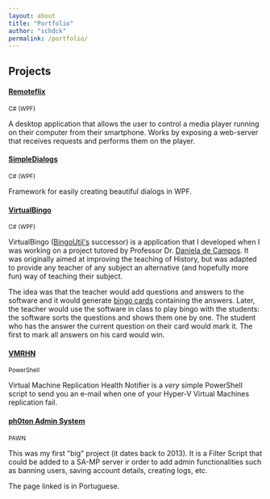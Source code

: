 ```yaml
---
layout: about
title: "Portfolio"
author: "schdck"
permalink: /portfolio/
---
```


## Projects

#### [Remoteflix](https://github.com/schdck/RemoteFlix/) 
<sub>C# (WPF)</sub>

A desktop application that allows the user to control a media player running on their computer from their smartphone. Works by exposing a web-server that receives requests and performs them on the player.
<br>

#### [SimpleDialogs](https://github.com/schdck/SimpleDialogs)
<sub>C# (WPF)</sub>

Framework for easily creating beautiful dialogs in WPF.

#### [VirtualBingo](https://github.com/schdck/VirtualBingo)
<sub>C# (WPF)</sub>

VirtualBingo ([BingoUtil's](https://github.com/schdck/BingoUtils) successor) is a application that I developed when I was working on a project tutored by Professor Dr. [Daniela de Campos](http://lattes.cnpq.br/3233244381103913). It was originally aimed at improving the teaching of History, but was adapted to provide any teacher of any subject an alternative (and hopefully more fun) way of teaching their subject.

The idea was that the teacher would add questions and answers to the software and it would generate [bingo cards](/assets/img/bingo_card.jpg) containing the answers. Later, the teacher would use the software in class to play bingo with the students: the software sorts the questions and shows them one by one. The student who has the answer the current question on their card would mark it. The first to mark all answers on his card would win.

#### [VMRHN](https://github.com/schdck/VMRHN)
<sub>PowerShell</sub>

Virtual Machine Replication Health Notifier is a _very_ simple PowerShell script to send you an e-mail when one of your Hyper-V Virtual Machines replication fail.

#### [ph0ton Admin System](https://forum.sa-mp.com/showthread.php?t=477391)
<sub>PAWN</sub>

This was my first "big" project (it dates back to 2013). It is a Filter Script that could be added to a SA-MP server ir order to add admin functionalities such as banning users, saving account details, creating logs, etc.

The page linked is in Portuguese.